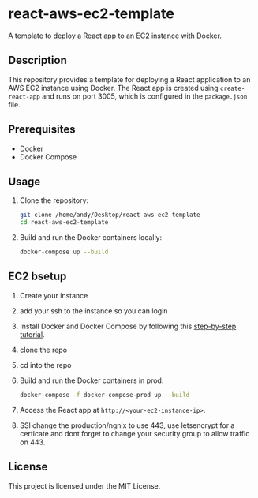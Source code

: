# react-aws-ec2-template

A template to deploy a React app to an EC2 instance with Docker.

## Description

This repository provides a template for deploying a React application to an AWS EC2 instance using Docker. The React app is created using `create-react-app` and runs on port 3005, which is configured in the `package.json` file.

## Prerequisites

- Docker
- Docker Compose

## Usage

1. Clone the repository:
    ```sh
    git clone /home/andy/Desktop/react-aws-ec2-template
    cd react-aws-ec2-template
    ```

2. Build and run the Docker containers locally:
    ```sh
    docker-compose up --build
    ```
## EC2 bsetup
1. Create your instance
2. add your ssh to the instance so you can login
3. Install Docker and Docker Compose by following this [step-by-step tutorial](https://medium.com/@tomer.klein/step-by-step-tutorial-installing-docker-and-docker-compose-on-ubuntu-a98a1b7aaed0).
4. clone the repo
5. cd into the repo 
6. Build and run the Docker containers in prod:
    ```sh
    docker-compose -f docker-compose-prod up --build
    ```

7. Access the React app at `http://<your-ec2-instance-ip>`.

8. SSl
    change the production/ngnix to use 443, use letsencrypt for a certicate and dont forget to change your security group to allow traffic on 443.

## License

This project is licensed under the MIT License.
